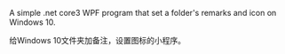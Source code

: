 A simple .net core3 WPF program that set a folder's remarks and icon on Windows 10.

给Windows 10文件夹加备注，设置图标的小程序。
